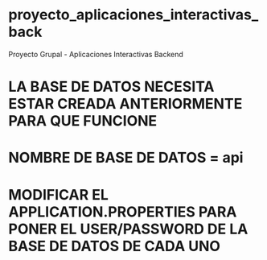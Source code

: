 # proyecto_aplicaciones_interactivas_back

Proyecto Grupal - Aplicaciones Interactivas Backend

# LA BASE DE DATOS NECESITA ESTAR CREADA ANTERIORMENTE PARA QUE FUNCIONE

# NOMBRE DE BASE DE DATOS = api

# MODIFICAR EL APPLICATION.PROPERTIES PARA PONER EL USER/PASSWORD DE LA BASE DE DATOS DE CADA UNO
